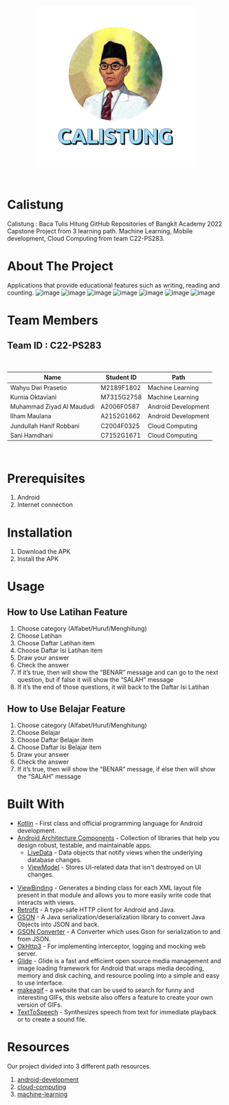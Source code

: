 <br />
<p align="center">
  <a href="#">
    <img src="app/src/main/res/drawable/logo.png">
  </a>
</p>
<br>


# Calistung
Calistung : Baca Tulis Hitung GitHub Repositories of Bangkit Academy 2022 Capstone Project from 3 learning path. Machine Learning, Mobile development, Cloud Computing from team C22-PS283.


# About The Project
Applications that provide educational features such as writing, reading and counting.
![image](https://user-images.githubusercontent.com/64635497/173224973-a3225ff5-fafc-4694-982a-4c7235c4ee12.png)
![image](https://user-images.githubusercontent.com/64635497/173224977-92068277-4201-4d2e-b52f-9c7f00e413dd.png)
![image](https://user-images.githubusercontent.com/64635497/173224980-0e2f782b-129e-4a9d-a62a-6205723c4eca.png)
![image](https://user-images.githubusercontent.com/64635497/173224985-f5fdd560-af70-480e-b00d-a7e76aa7f2f8.png)
![image](https://user-images.githubusercontent.com/64635497/173224989-f680d44e-57ea-4004-84c0-9e136660ed18.png)
![image](https://user-images.githubusercontent.com/64635497/173224998-0d122566-780b-43bb-9d66-f1b3e850550d.png)
![image](https://user-images.githubusercontent.com/64635497/173225002-d04c3ab8-8d4b-4c62-9ca4-257a8d98ea68.png)


# Team Members

## Team ID : C22-PS283
<br>

| Name                      | Student ID   | Path                |
| ------------------------- | ------------ | ------------------- |
| Wahyu Dwi Prasetio        | M2189F1802   | Machine Learning    |
| Kurnia Oktaviani          | M7315G2758   | Machine Learning    |
| Muhammad Ziyad Al Maududi | A2006F0587   | Android Development |
| Ilham Maulana             | A2152G1662   | Android Development |
| Jundullah Hanif Robbani   | C2004F0325   | Cloud Computing     |
| Sani Hamdhani             | C7152G1671   | Cloud Computing     |

<br>


# Prerequisites
1. Android 
2. Internet connection
  
  
# Installation
1. Download the APK 
2. Install the APK


# Usage
## How to Use Latihan Feature
1. Choose category (Alfabet/Huruf/Menghitung)
2. Choose Latihan
3. Choose Daftar Latihan item
4. Choose Daftar Isi Latihan item
5. Draw your answer
6. Check the answer
7. If it’s true, then will show the “BENAR” message and can go to the next question, but if false it will show the “SALAH” message
8. If it’s the end of those questions, it will back to the Daftar Isi Latihan

## How to Use Belajar Feature
1. Choose category (Alfabet/Huruf/Menghitung)
2. Choose Belajar
3. Choose Daftar Belajar item
4. Choose Daftar Isi Belajar item
5. Draw your answer
6. Check the answer
7. If it’s true, then will show the “BENAR” message, if else then will show the “SALAH” message


# Built With
- [Kotlin](https://kotlinlang.org/) - First class and official programming language for Android development.
- [Android Architecture Components](https://developer.android.com/topic/libraries/architecture) - Collection of libraries that help you design robust, testable, and maintainable apps.
  - [LiveData](https://developer.android.com/topic/libraries/architecture/livedata) - Data objects that notify views when the underlying database changes.
  - [ViewModel](https://developer.android.com/topic/libraries/architecture/viewmodel) - Stores UI-related data that isn't destroyed on UI changes.
<!--   - [Room](https://developer.android.com/jetpack/androidx/releases/room) - The Room persistence library provides an abstraction layer over SQLite to allow for more robust database access while harnessing the full power of SQLite.  -->
  - [ViewBinding](https://developer.android.com/topic/libraries/view-binding) - Generates a binding class for each XML layout file present in that module and allows you to more easily write code that interacts with views.
- [Retrofit](https://square.github.io/retrofit/) - A type-safe HTTP client for Android and Java.
- [GSON](https://github.com/google/gson) - A Java serialization/deserialization library to convert Java Objects into JSON and back.
- [GSON Converter](https://github.com/square/retrofit/tree/master/retrofit-converters/gson) - A Converter which uses Gson for serialization to and from JSON.
- [OkHttp3](https://github.com/square/okhttp) -  For implementing interceptor, logging and mocking web server.
- [Glide](https://github.com/bumptech/glide) - Glide is a fast and efficient open source media management and image loading framework for Android that wraps media decoding, memory and disk caching, and resource pooling into a simple and easy to use interface.
- [makeagif](https://makeagif.com/user/SeijiKun/popular/1) - a website that can be used to search for funny and interesting GIFs, this website also offers a feature to create your own version of GIFs.
- [TextToSpeech](https://developer.android.com/reference/android/speech/tts/TextToSpeech) - Synthesizes speech from text for immediate playback or to create a sound file.


# Resources
Our project divided into 3 different path resources.
1. [android-development](https://github.com/chino-ai/calistung)
2. [cloud-computing](https://github.com/wdprsto/Calistung_processing)
3. [machine-learning](https://github.com/jundi77/c22-ps283-backend)
